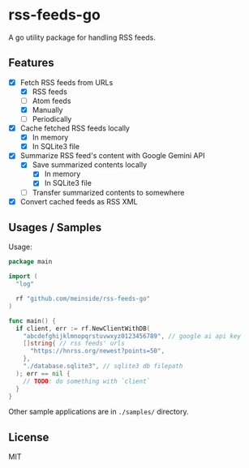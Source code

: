 # rss-feeds-go

A go utility package for handling RSS feeds.

## Features

- [X] Fetch RSS feeds from URLs
  - [X] RSS feeds
  - [ ] Atom feeds
  - [X] Manually
  - [ ] Periodically
- [X] Cache fetched RSS feeds locally
  - [X] In memory
  - [X] In SQLite3 file
- [X] Summarize RSS feed's content with Google Gemini API
  - [X] Save summarized contents locally
    - [X] In memory
    - [X] In SQLite3 file
  - [ ] Transfer summarized contents to somewhere
- [X] Convert cached feeds as RSS XML

## Usages / Samples

Usage:

```go
package main

import (
  "log"

  rf "github.com/meinside/rss-feeds-go"
)

func main() {
  if client, err := rf.NewClientWithDB(
    "abcdefghijklmnopqrstuvwxyz0123456789", // google ai api key
    []string{ // rss feeds' urls
      "https://hnrss.org/newest?points=50",
    },
    "./database.sqlite3", // sqlite3 db filepath
  ); err == nil {
    // TODO: do something with `client`
  }
}
```

Other sample applications are in `./samples/` directory.

## License

MIT

